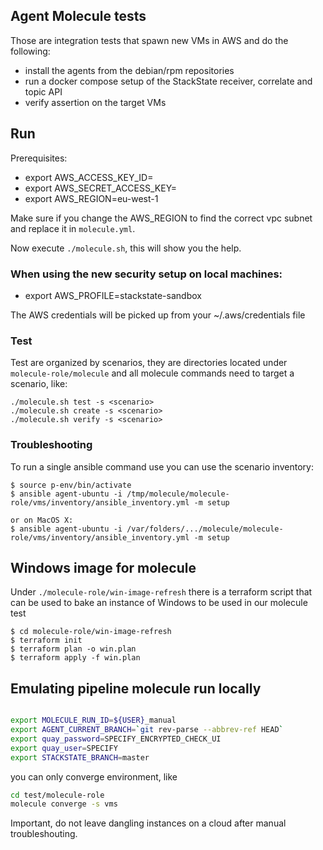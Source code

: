 Agent Molecule tests
--------------------

Those are integration tests that spawn new VMs in AWS and do the following:

* install the agents from the debian/rpm repositories
* run a docker compose setup of the StackState receiver, correlate and topic API
* verify assertion on the target VMs

## Run

Prerequisites:

* export AWS_ACCESS_KEY_ID=
* export AWS_SECRET_ACCESS_KEY=
* export AWS_REGION=eu-west-1

Make sure if you change the AWS_REGION to find the correct vpc subnet and replace it in `molecule.yml`.

Now execute `./molecule.sh`, this will show you the help.

### When using the new security setup on local machines:

* export AWS_PROFILE=stackstate-sandbox

The AWS credentials will be picked up from your ~/.aws/credentials file

### Test

Test are organized by scenarios, they are directories located under `molecule-role/molecule` and all molecule commands need to target a scenario, like:

    ./molecule.sh test -s <scenario>
    ./molecule.sh create -s <scenario>
    ./molecule.sh verify -s <scenario>

### Troubleshooting

To run a single ansible command use you can use the scenario inventory:

    $ source p-env/bin/activate
    $ ansible agent-ubuntu -i /tmp/molecule/molecule-role/vms/inventory/ansible_inventory.yml -m setup
    
    or on MacOS X:
    $ ansible agent-ubuntu -i /var/folders/.../molecule/molecule-role/vms/inventory/ansible_inventory.yml -m setup


## Windows image for molecule

Under `./molecule-role/win-image-refresh` there is a terraform script that can be used to bake an instance of Windows to be used in our molecule test

    $ cd molecule-role/win-image-refresh
    $ terraform init
    $ terraform plan -o win.plan
    $ terraform apply -f win.plan

## Emulating pipeline molecule run locally

```sh

export MOLECULE_RUN_ID=${USER}_manual
export AGENT_CURRENT_BRANCH=`git rev-parse --abbrev-ref HEAD`
export quay_password=SPECIFY_ENCRYPTED_CHECK_UI
export quay_user=SPECIFY
export STACKSTATE_BRANCH=master
```

you can only converge environment, like 

```sh
cd test/molecule-role
molecule converge -s vms
```

Important, do not leave dangling instances on a cloud after manual troubleshouting.